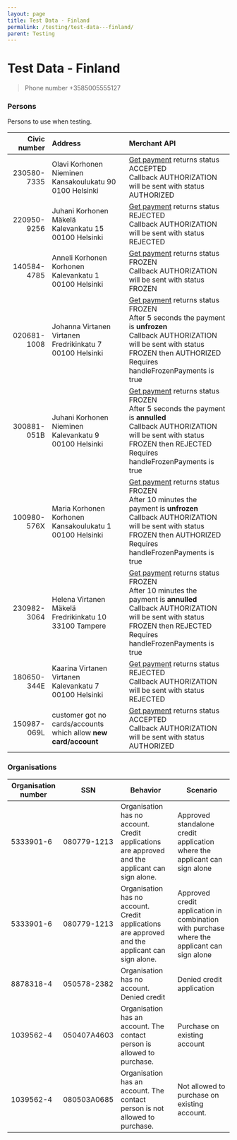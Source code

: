 ```yaml
---
layout: page
title: Test Data - Finland
permalink: /testing/test-data---finland/
parent: Testing
---
```



# Test Data - Finland 


> Phone number +3585005555127

### Persons
Persons to use when testing.

| Civic number | Address |   Merchant API  |
| --------: | :-------------------- | :--------------|
| 230580-7335  | Olavi Korhonen Nieminen<br>Kansakoulukatu 90<br>0100 Helsinki   |  [Get payment](https://merchant-api.resurs.com/docs/v2/merchant_payments_v2#/Payment%20information/getPayment) returns status ACCEPTED<br>Callback AUTHORIZATION will be sent with status AUTHORIZED |
| 220950-9256  | Juhani Korhonen Mäkelä<br>Kalevankatu 15<br>00100 Helsinki      |  [Get payment](https://merchant-api.resurs.com/docs/v2/merchant_payments_v2#/Payment%20information/getPayment) returns status REJECTED<br>Callback AUTHORIZATION will be sent with status REJECTED |
| 140584-4785  | Anneli Korhonen Korhonen<br>Kalevankatu 1<br>00100 Helsinki     |  [Get payment](https://merchant-api.resurs.com/docs/v2/merchant_payments_v2#/Payment%20information/getPayment) returns status FROZEN<br>Callback AUTHORIZATION will be sent with status FROZEN   |
| 020681-1008  | Johanna Virtanen Virtanen<br>Fredrikinkatu 7<br>00100 Helsinki |  [Get payment](https://merchant-api.resurs.com/docs/v2/merchant_payments_v2#/Payment%20information/getPayment) returns status FROZEN<br>After 5 seconds the payment is **unfrozen**<br>Callback AUTHORIZATION will be sent with status FROZEN then AUTHORIZED<br>Requires handleFrozenPayments is true   |
| 300881-051B  | Juhani Korhonen Nieminen<br>Kalevankatu 9<br>00100 Helsinki     | [Get payment](https://merchant-api.resurs.com/docs/v2/merchant_payments_v2#/Payment%20information/getPayment) returns status FROZEN<br>After 5 seconds the payment is **annulled**<br>Callback AUTHORIZATION will be sent with status FROZEN then REJECTED<br>Requires handleFrozenPayments is true |
| 100980-576X  | Maria Korhonen Korhonen<br>Kansakoulukatu 1<br>00100 Helsinki  | [Get payment](https://merchant-api.resurs.com/docs/v2/merchant_payments_v2#/Payment%20information/getPayment) returns status FROZEN<br>After 10 minutes the payment is **unfrozen**<br>Callback AUTHORIZATION will be sent with status FROZEN then AUTHORIZED<br>Requires handleFrozenPayments is true  |
| 230982-3064  | Helena Virtanen Mäkelä<br>Fredrikinkatu 10<br>33100 Tampere    | [Get payment](https://merchant-api.resurs.com/docs/v2/merchant_payments_v2#/Payment%20information/getPayment) returns status FROZEN<br>After 10 minutes the payment is **annulled**<br>Callback AUTHORIZATION will be sent with status FROZEN then REJECTED<br>Requires handleFrozenPayments is true  |
| 180650-344E  | Kaarina Virtanen Virtanen<br>Kalevankatu 7<br>00100 Helsinki    | [Get payment](https://merchant-api.resurs.com/docs/v2/merchant_payments_v2#/Payment%20information/getPayment) returns status REJECTED<br>Callback AUTHORIZATION will be sent with status REJECTED  |
| 150987-069L  | customer got no cards/accounts which allow **new card/account**    | [Get payment](https://merchant-api.resurs.com/docs/v2/merchant_payments_v2#/Payment%20information/getPayment) returns status ACCEPTED<br>Callback AUTHORIZATION will be sent with status AUTHORIZED   |

### Organisations

| Organisation number | SSN | Behavior  | Scenario  |
|---------------------|--------------|-------------------------------------------|--------------------------------------------------------------------------------------------------------------------|
| 5333901-6 | 080779-1213 | Organisation has no account. Credit applications are approved and the applicant can sign alone. | Approved standalone credit application where the applicant can sign alone |
| 5333901-6 | 080779-1213 | Organisation has no account. Credit applications are approved and the applicant can sign alone. | Approved credit application in combination with purchase  where the applicant can sign alone |
| 8878318-4 | 050578-2382 | Organisation has no account. Denied credit | Denied credit application |
| 1039562-4 | 050407A4603 | Organisation has an account. The contact person is allowed to purchase. | Purchase on existing account |
| 1039562-4 | 080503A0685 | Organisation has an account. The contact person is not allowed to purchase. | Not allowed to purchase on existing account. |


